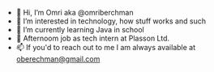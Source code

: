 - 👋 Hi, I’m Omri aka @omriberchman
- 👀 I’m interested in technology, how stuff works and such
- 🌱 I’m currently learning Java in school
- 💼 Afternoom job as tech intern at Plasson Ltd.
- 📫 If you'd to reach out to me I am always available at oberechman@gmail.com

<!---
omriberchman/omriberchman is a ✨ special ✨ repository because its `README.md` (this file) appears on your GitHub profile.
You can click the Preview link to take a look at your changes.
--->
